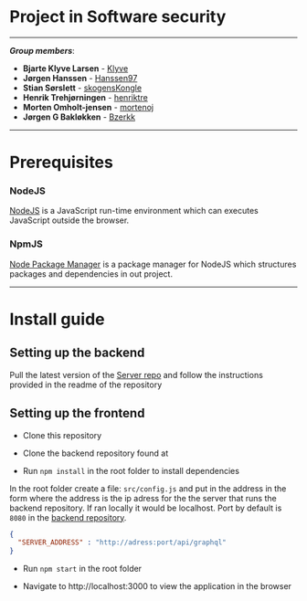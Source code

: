 # Project in Software security
---
***Group members***:

* **Bjarte Klyve Larsen** - [Klyve](https://github.com/klyve)
* **Jørgen Hanssen** - [Hanssen97](https://github.com/Hanssen97)
* **Stian Sørslett** - [skogensKongle](https://github.com/skogensKongle)
* **Henrik Trehjørningen** - [henriktre](https://github.com/henriktre)
* **Morten Omholt-jensen** - [mortenoj](https://github.com/mortenoj)
* **Jørgen G Bakløkken** - [Bzerkk](https://github.com/Bzerkk)

---

# Prerequisites

### NodeJS
[NodeJS](https://nodejs.org/en/) is a JavaScript run-time environment which can executes JavaScript outside the browser. 

### NpmJS
[Node Package Manager](https://www.npmjs.com/) is a package manager for NodeJS which structures packages and dependencies in out project.

---
# Install guide


## Setting up the backend


Pull the latest version of the [Server repo](https://github.com/klyve/forum-server)
and follow the instructions provided in the readme of the repository


## Setting up the frontend

- Clone this repository

- Clone the backend repository found at 

- Run `npm install` in the root folder to install dependencies

In the root folder create a file: `src/config.js` and put in the address in the form where the address is the ip adress for the the server that runs the backend repository. If ran locally it would be localhost. Port by default is `8080` in the [backend repository](https://github.com/klyve/forum-server).

```json
{
  "SERVER_ADDRESS" : "http://adress:port/api/graphql"
}
```

- Run `npm start` in the root folder

- Navigate to http://localhost:3000 to view the application in the browser
